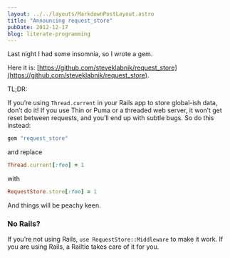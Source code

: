 ```yaml
---
layout: ../../layouts/MarkdownPostLayout.astro
title: "Announcing request_store"
pubDate: 2012-12-17
blog: literate-programming
---
```



Last night I had some insomnia, so I wrote a gem.

Here it is: [https://github.com/steveklabnik/request_store](https://github.com/steveklabnik/request_store).

TL;DR:

If you’re using `Thread.current` in your Rails app to store global-ish data, don’t do it! If you use Thin or Puma or a threaded web server, it won’t get reset between requests, and you’ll end up with subtle bugs. So do this instead:

```ruby
gem "request_store"
```

and replace

```ruby
Thread.current[:foo] = 1
```

with

```ruby
RequestStore.store[:foo] = 1
```

And things will be peachy keen.

### No Rails?

If you’re not using Rails, `use RequestStore::Middleware` to make it work. If you are using Rails, a Railtie takes care of it for you.
